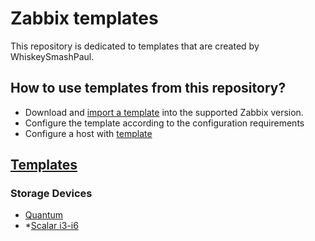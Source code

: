 # Zabbix templates

This repository is dedicated to templates that are created by WhiskeySmashPaul.

## How to use templates from this repository?
- Download and [import a template](https://www.zabbix.com/documentation/current/manual/xml_export_import/templates#importing) into the supported Zabbix version.
- Configure the template according to the configuration requirements
- Configure a host with [template](https://www.zabbix.com/documentation/current/manual/config/templates/template)

## [Templates](https://github.com/WhiskeySmashPaul/Zabbix/tree/main/Templates)

### Storage Devices
* [Quantum](https://github.com/WhiskeySmashPaul/Zabbix/tree/main/Templates/Quantum)
* *[Scalar i3-i6](https://github.com/WhiskeySmashPaul/Zabbix/tree/main/Templates/Quantum/Scalar%20i3-i6)
  
